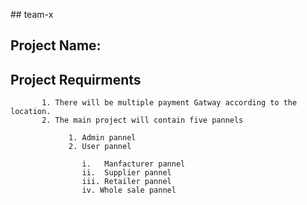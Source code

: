 ##   t e a m - x 

## Project Name: 
## Project Requirments

           1. There will be multiple payment Gatway according to the location.
           2. The main project will contain five pannels

                 1. Admin pannel
                 2. User pannel

                    i.   Manfacturer pannel
                    ii.  Supplier pannel
                    iii. Retailer pannel
                    iv. Whole sale pannel

                 
 
 
